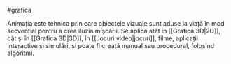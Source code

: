 #grafica 

Animația este tehnica prin care obiectele vizuale sunt aduse la viață în mod secvențial pentru a crea iluzia mișcării. Se aplică atât în [[Grafica 3D|2D]], cât și în [[Grafica 3D|3D]], în [[Jocuri video|jocuri]], filme, aplicații interactive și simulări, și poate fi creată manual sau procedural, folosind algoritmi.